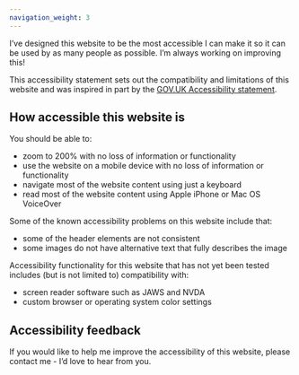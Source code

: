 ```yaml
---
navigation_weight: 3
---
```


I’ve designed this website to be the most accessible I can make it so it can be used by as many people as possible. I’m always working on improving this!

This accessibility statement sets out the compatibility and limitations of this website and was inspired in part by the [GOV.UK Accessibility statement](https://www.gov.uk/help/accessibility-statement). 

## How accessible this website is
You should be able to:

* zoom to 200% with no loss of information or functionality
* use the website on a mobile device with no loss of information or functionality
* navigate most of the website content using just a keyboard
* read most of the website content using Apple iPhone or Mac OS VoiceOver

Some of the known accessibility problems on this website include that:

* some of the header elements are not consistent
* some images do not have alternative text that fully describes the image

Accessibility functionality for this website that has not yet been tested includes (but is not limited to) compatibility with:
* screen reader software such as JAWS and NVDA
* custom browser or operating system color settings

## Accessibility feedback
If you would like to help me improve the accessibility of this website, please contact me - I’d love to hear from you. 

